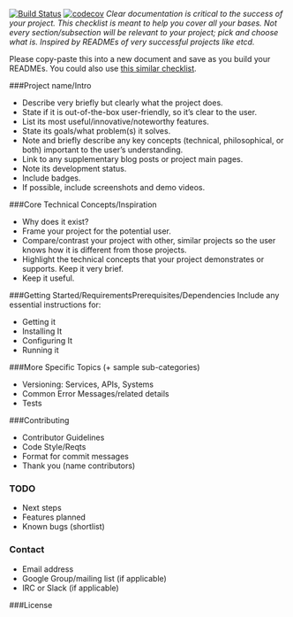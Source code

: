 [![Build Status](https://travis-ci.org/zalando-incubator/gson-money-typeadapter.svg?branch=master)](https://travis-ci.org/zalando-incubator/gson-money-typeadapter)
[![codecov](https://codecov.io/gh/zalando-incubator/gson-money-typeadapter/branch/master/graph/badge.svg)](https://codecov.io/gh/zalando-incubator/gson-money-typeadapter)
*Clear documentation is critical to the success of your project. This checklist is meant to help you cover all your bases. Not every section/subsection will be relevant to your project; pick and choose what is. Inspired by READMEs of very successful projects like etcd.*

Please copy-paste this into a new document and save as you build your READMEs. You could also use [this similar checklist](https://github.com/cfpb/open-source-project-template).

###Project name/Intro

- Describe very briefly but clearly what the project does.
- State if it is out-of-the-box user-friendly, so it’s clear to the user.
- List its most useful/innovative/noteworthy features.
- State its goals/what problem(s) it solves.
- Note and briefly describe any key concepts (technical, philosophical, or both) important to the user’s understanding.
- Link to any supplementary blog posts or project main pages.
- Note its development status.
- Include badges.
- If possible, include screenshots and demo videos.

###Core Technical Concepts/Inspiration

- Why does it exist?
- Frame your project for the potential user. 
- Compare/contrast your project with other, similar projects so the user knows how it is different from those projects.
- Highlight the technical concepts that your project demonstrates or supports. Keep it very brief.
- Keep it useful.

###Getting Started/RequirementsPrerequisites/Dependencies
Include any essential instructions for:
- Getting it
- Installing It
- Configuring It
- Running it

###More Specific Topics (+ sample sub-categories)
- Versioning: Services, APIs, Systems
- Common Error Messages/related details
- Tests

###Contributing
- Contributor Guidelines
- Code Style/Reqts
- Format for commit messages
- Thank you (name contributors)

### TODO
- Next steps
- Features planned
- Known bugs (shortlist)

### Contact
- Email address
- Google Group/mailing list (if applicable)
- IRC or Slack (if applicable)

###License
